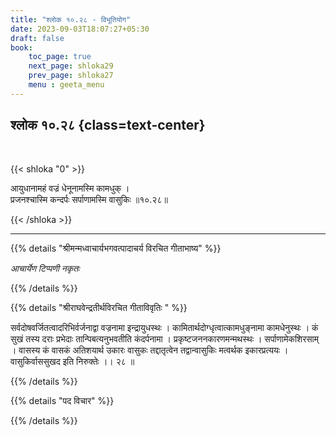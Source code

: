 ```yaml
---
title: "श्लोक १०.२८ - विभूतियोग"
date: 2023-09-03T18:07:27+05:30
draft: false
book:
    toc_page: true
    next_page: shloka29
    prev_page: shloka27
    menu : geeta_menu
---
```




## श्लोक १०.२८ {class=text-center}

<br/>

{{< shloka  "0"  >}}

आयुधानामहं वज्रं धेनूनामस्मि कामधुक् ।  
प्रजनश्चास्मि कन्दर्पः सर्पाणामस्मि वासुकिः ॥१०.२८॥  

{{< /shloka >}}

---


{{% details "श्रीमन्मध्वाचार्यभगवत्पादाचर्य विरचित  गीताभाष्य" %}}

*आचार्येण टिप्पणी नकृतः*

{{% /details %}}



{{% details "श्रीराघवेन्द्रतीर्थविरचित गीताविवृतिः " %}}

सर्वदोषवर्जितत्वादरिभिर्वर्जनाद्वा वज्रनामा 
इन्द्रायुधस्थः । कामितार्थदोग्धृत्वात्कामधुङ्नामा 
कामधेनुस्थः । कं सुखं तस्य दराः प्रभेदाः
तान्पिबत्यनुभवतीति कंदर्पनामा । 
प्रकृष्टजननकारणमन्मथस्थः । 
सर्पाणामेकशिरसाम्‌ । वासस्य कं वासकं 
अतिशयार्थ उकारः वासुकः
तद्दातृत्वेन तद्वान्वासुकिः मत्वर्थक इकारप्रत्ययः । 
वासुकिर्वाससुखद इति निरुक्तेः ।। २८ ॥

{{% /details %}}



{{% details "पद विचार" %}}


{{% /details %}}
